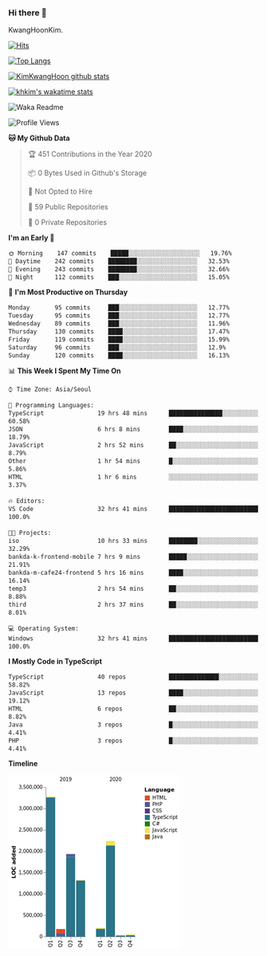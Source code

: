 ### Hi there 👋

KwangHoonKim.

[![Hits](https://hits.seeyoufarm.com/api/count/incr/badge.svg?url=https%3A%2F%2Fgithub.com%2Frhkdgns95)](https://hits.seeyoufarm.com)  

[![Top Langs](https://github-readme-stats.vercel.app/api/top-langs/?username=rhkdgns95&layout=compact)](https://github.com/anuraghazra/github-readme-stats)   

[![KimKwangHoon github stats](https://github-readme-stats.vercel.app/api?username=rhkdgns95&show_icons=true)](https://github.com/anuraghazra/github-readme-stats)  

[![khkim's wakatime stats](https://github-readme-stats.vercel.app/api/wakatime?username=rhkdgns95)](https://github.com/anuraghazra/github-readme-stats)

<!--
**rhkdgns95/rhkdgns95** is a ✨ _special_ ✨ repository because its `README.md` (this file) appears on your GitHub profile.

Here are some ideas to get you started:

- 🔭 I’m currently working on ...
- 🌱 I’m currently learning ...
- 👯 I’m looking to collaborate on ...
- 🤔 I’m looking for help with ...
- 💬 Ask me about ...
- 📫 How to reach me: ...
- 😄 Pronouns: ...
- ⚡ Fun fact: ...
-->



![Waka Readme](https://github.com/rhkdgns95/rhkdgns95/workflows/Waka%20Readme/badge.svg)
<!--START_SECTION:waka-->
![Profile Views](http://img.shields.io/badge/Profile%20Views-3-blue)

**🐱 My Github Data** 

> 🏆 451 Contributions in the Year 2020
 > 
> 📦 0 Bytes Used in Github's Storage 
 > 
> 🚫 Not Opted to Hire
 > 
> 📜 59 Public Repositories 
 > 
> 🔑 0 Private Repositories  
 > 
**I'm an Early 🐤** 

```text
🌞 Morning    147 commits    █████░░░░░░░░░░░░░░░░░░░░   19.76% 
🌆 Daytime    242 commits    ████████░░░░░░░░░░░░░░░░░   32.53% 
🌃 Evening    243 commits    ████████░░░░░░░░░░░░░░░░░   32.66% 
🌙 Night      112 commits    ███░░░░░░░░░░░░░░░░░░░░░░   15.05%

```
📅 **I'm Most Productive on Thursday** 

```text
Monday       95 commits     ███░░░░░░░░░░░░░░░░░░░░░░   12.77% 
Tuesday      95 commits     ███░░░░░░░░░░░░░░░░░░░░░░   12.77% 
Wednesday    89 commits     ███░░░░░░░░░░░░░░░░░░░░░░   11.96% 
Thursday     130 commits    ████░░░░░░░░░░░░░░░░░░░░░   17.47% 
Friday       119 commits    ████░░░░░░░░░░░░░░░░░░░░░   15.99% 
Saturday     96 commits     ███░░░░░░░░░░░░░░░░░░░░░░   12.9% 
Sunday       120 commits    ████░░░░░░░░░░░░░░░░░░░░░   16.13%

```


📊 **This Week I Spent My Time On** 

```text
⌚︎ Time Zone: Asia/Seoul

💬 Programming Languages: 
TypeScript               19 hrs 48 mins      ███████████████░░░░░░░░░░   60.58% 
JSON                     6 hrs 8 mins        ████░░░░░░░░░░░░░░░░░░░░░   18.79% 
JavaScript               2 hrs 52 mins       ██░░░░░░░░░░░░░░░░░░░░░░░   8.79% 
Other                    1 hr 54 mins        █░░░░░░░░░░░░░░░░░░░░░░░░   5.86% 
HTML                     1 hr 6 mins         ░░░░░░░░░░░░░░░░░░░░░░░░░   3.37%

🔥 Editors: 
VS Code                  32 hrs 41 mins      █████████████████████████   100.0%

🐱‍💻 Projects: 
iso                      10 hrs 33 mins      ████████░░░░░░░░░░░░░░░░░   32.29% 
bankda-k-frontend-mobile 7 hrs 9 mins        █████░░░░░░░░░░░░░░░░░░░░   21.91% 
bankda-m-cafe24-frontend 5 hrs 16 mins       ████░░░░░░░░░░░░░░░░░░░░░   16.14% 
temp3                    2 hrs 54 mins       ██░░░░░░░░░░░░░░░░░░░░░░░   8.88% 
third                    2 hrs 37 mins       ██░░░░░░░░░░░░░░░░░░░░░░░   8.01%

💻 Operating System: 
Windows                  32 hrs 41 mins      █████████████████████████   100.0%

```

**I Mostly Code in TypeScript** 

```text
TypeScript               40 repos            ██████████████░░░░░░░░░░░   58.82% 
JavaScript               13 repos            ████░░░░░░░░░░░░░░░░░░░░░   19.12% 
HTML                     6 repos             ██░░░░░░░░░░░░░░░░░░░░░░░   8.82% 
Java                     3 repos             █░░░░░░░░░░░░░░░░░░░░░░░░   4.41% 
PHP                      3 repos             █░░░░░░░░░░░░░░░░░░░░░░░░   4.41%

```


**Timeline**

![Chart not found](https://raw.githubusercontent.com/rhkdgns95/rhkdgns95/master/charts/bar_graph.png) 


<!--END_SECTION:waka-->
